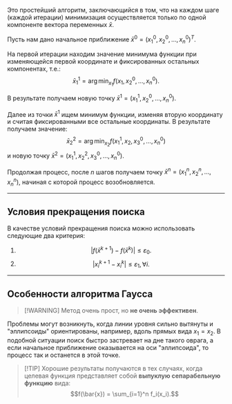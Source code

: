 Это простейший алгоритм, заключающийся в том, что на каждом шаге (каждой итерации) минимизация осуществляется только по одной компоненте вектора переменных $\bar{x}$.

Пусть нам дано начальное приближение $\bar{x}^0 = (x_1^0, x_2^0, \dots, x_n^0)^T$.

На первой итерации находим значение минимума функции при изменяющейся первой координате и фиксированных остальных компонентах, т.е.:
$$\bar{x}_1^1 = \arg \min_{x_1} f(x_1, x_2^0, \dots, x_n^0).$$

В результате получаем новую точку $\bar{x}^1 = (x_1^1, x_2^0, \dots, x_n^0)$.

Далее из точки $\bar{x}^1$ ищем минимум функции, изменяя вторую координату и считая фиксированными все остальные координаты. В результате получаем значение:
$$\bar{x}_2^2 = \arg \min_{x_2} f(x_1^1, x_2, x_3^0, \dots, x_n^0)$$
и новую точку $\bar{x}^2 = (x_1^1, x_2^2, x_3^0, \dots, x_n^0)$.

Продолжая процесс, после $n$ шагов получаем точку $\bar{x}^n = (x_1^n, x_2^n, \dots, x_n^n)$, начиная с которой процесс возобновляется.

---

## Условия прекращения поиска

В качестве условий прекращения поиска можно использовать следующие два критерия:
1.  $$|f(\bar{x}^{k+1}) - f(\bar{x}^k)| \le \varepsilon_0.$$
2.  $$|x_i^{k+1} - x_i^k| \le \varepsilon_1, \forall i.$$

---

## Особенности алгоритма Гаусса

> [!WARNING] Метод очень прост, но **не очень эффективен**.

Проблемы могут возникнуть, когда линии уровня сильно вытянуты и "эллипсоиды" ориентированы, например, вдоль прямых вида $x_1 = x_2$. В подобной ситуации поиск быстро застревает на дне такого оврага, а если начальное приближение оказывается на оси "эллипсоида", то процесс так и останется в этой точке.
> [!TIP] Хорошие результаты получаются в тех случаях, когда целевая функция представляет собой **выпуклую сепарабельную функцию** вида:
> $$f(\bar{x}) = \sum_{i=1}^n f_i(x_i).$$